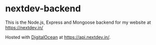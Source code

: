 # nextdev-backend

This is the Node.js, Express and Mongoose backend for my website at https://nextdev.in/

Hosted with [DigitalOcean](https://digitalocean.com/) at https://api.nextdev.in/.
